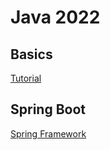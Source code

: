 # Java 2022

## Basics

[Tutorial](https://www.youtube.com/watch?v=8cm1x4bC610&t=2067s)

## Spring Boot

[Spring Framework](https://www.youtube.com/watch?v=If1Lw4pLLEo&t=31s)
